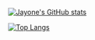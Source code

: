 [![Jayone's GitHub stats](https://github-readme-stats.vercel.app/api?username=zeroam)](https://github.com/anuraghazra/github-readme-stats)

[![Top Langs](https://github-readme-stats.vercel.app/api/top-langs/?username=zeroam&&hide=jupyter%20notebook,css,html&langs_count=5&layout=compact)](https://github.com/anuraghazra/github-readme-stats)
